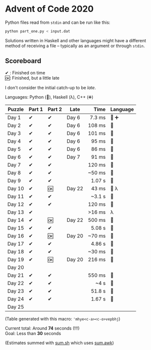 # Advent of Code 2020

Python files read from `stdin` and can be run like this:

```sh
python part_one.py < input.dat
```

Solutions written in Haskell and other languages might have a different method of receiving a file – typically as an argument or through `stdin`.

## Scoreboard

✔ : Finished on time  
🆗: Finished, but a little late

I don't consider the initial catch-up to be _late_.

Languages: Python (🐍), Haskell (λ), C++ (➕)

| Puzzle | Part 1 | Part 2 | Late   |   Time | Language |
| ------ | ------ | ------ | ------ | -----: | -------- |
| Day 1  | ✔      | ✔      | Day 6  | 7.3 ms | 🐍 ➕    |
| Day 2  | ✔      | ✔      | Day 6  | 108 ms | 🐍       |
| Day 3  | ✔      | ✔      | Day 6  | 101 ms | 🐍       |
| Day 4  | ✔      | ✔      | Day 6  |  95 ms | 🐍       |
| Day 5  | ✔      | ✔      | Day 6  |  86 ms | 🐍       |
| Day 6  | ✔      | ✔      | Day 7  |  91 ms | 🐍       |
| Day 7  | ✔      | ✔      |        | 120 ms | 🐍       |
| Day 8  | ✔      | ✔      |        | ~50 ms | 🐍       |
| Day 9  | ✔      | ✔      |        | 1.07 s | 🐍       |
| Day 10 | ✔      | 🆗     | Day 22 |  43 ms | 🐍 λ     |
| Day 11 | ✔      | ✔      |        | ~3.1 s | 🐍       |
| Day 12 | ✔      | ✔      |        | 120 ms | 🐍       |
| Day 13 | ✔      |        |        | >16 ms | λ        |
| Day 14 | ✔      | 🆗     | Day 22 | 500 ms | 🐍       |
| Day 15 | ✔      | ✔      |        | 5.08 s | 🐍       |
| Day 16 | ✔      | 🆗     | Day 20 | ~70 ms | 🐍       |
| Day 17 | ✔      | ✔      |        | 4.86 s | 🐍       |
| Day 18 | ✔      | ✔      |        | ~30 ms | 🐍       |
| Day 19 | ✔      | 🆗     | Day 20 | 216 ms | 🐍       |
| Day 20 |        |        |        |        |          |
| Day 21 | ✔      | ✔      |        | 550 ms | 🐍       |
| Day 22 | ✔      | ✔      |        |   ~4 s | 🐍       |
| Day 23 | ✔      | ✔      |        | 51.8 s | 🐍       |
| Day 24 | ✔      | ✔      |        | 1.67 s | 🐍       |
| Day 25 |        |        |        |        |          |

(Table generated with this macro: `'mhye<c-a><c-o>vepbhj`)

Current total: Around **74** seconds (!!!)  
Goal: Less than **30** seconds

(Estimates summed with [sum.sh](sum.sh) which uses [sum.awk](sum.awk))
